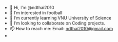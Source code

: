 - 👋 Hi, I’m @ndthai2010
- 👀 I’m interested in football
- 🌱 I’m currently learning VNU University of Science
- 💞️ I’m looking to collaborate on Coding projects.
- 📫 How to reach me: Email: ndthai2010@gmail.com
- 

<!---
ndthai2010/ndthai2010 is a ✨ special ✨ repository because its `README.md` (this file) appears on your GitHub profile.
You can click the Preview link to take a look at your changes.
--->
